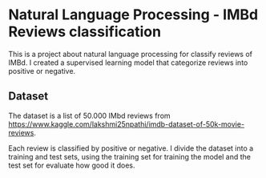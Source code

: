 # Natural Language Processing - IMBd Reviews classification

This is a project about natural language processing for classify reviews of IMBd.
I created a supervised learning model that categorize reviews into positive or negative.

## Dataset

The dataset is a list of 50.000 IMbd reviews from https://www.kaggle.com/lakshmi25npathi/imdb-dataset-of-50k-movie-reviews.

Each review is classified by positive or negative.
I divide the dataset into a training and test sets, using the training set for training the model and the test set for evaluate how good it does.
